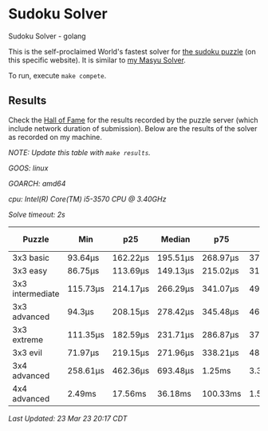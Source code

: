 # Sudoku Solver
Sudoku Solver - golang

This is the self-proclaimed World's fastest solver for [the sudoku puzzle](https://www.puzzle-sudoku.com) (on this specific website). It is similar to [my Masyu Solver](https://github.com/joshprzybyszewski/masyu).

To run, execute `make compete`.

## Results

Check the [Hall of Fame](https://www.puzzle-sudoku.com/hall.php?hallsize=7) for the results recorded by the puzzle server (which include network duration of submission). Below are the results of the solver as recorded on my machine.

_NOTE: Update this table with `make results`._

<resultsMarker>

_GOOS: linux_

_GOARCH: amd64_

_cpu: Intel(R) Core(TM) i5-3570 CPU @ 3.40GHz_

_Solve timeout: 2s_

|Puzzle|Min|p25|Median|p75|p95|max|sample size|
|-|-|-|-|-|-|-|-:|
|3x3 basic|93.64µs|162.22µs|195.51µs|268.97µs|370.16µs|474.42µs|103|
|3x3 easy|86.75µs|113.69µs|149.13µs|215.02µs|315.83µs|403.96µs|102|
|3x3 intermediate|115.73µs|214.17µs|266.29µs|341.07µs|491.51µs|578.59µs|102|
|3x3 advanced|94.3µs|208.15µs|278.42µs|345.48µs|468.05µs|1.78ms|102|
|3x3 extreme|111.35µs|182.59µs|231.71µs|286.87µs|373.91µs|623.09µs|101|
|3x3 evil|71.97µs|219.15µs|271.96µs|338.21µs|487.77µs|854.77µs|119|
|3x4 advanced|258.61µs|462.36µs|693.48µs|1.25ms|3.35ms|6.76ms|112|
|4x4 advanced|2.49ms|17.56ms|36.18ms|100.33ms|1.58s|2.03s|163|

_Last Updated: 23 Mar 23 20:17 CDT_
</resultsMarker>
